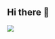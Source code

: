 ## Hi there 👋

![](https://media1.giphy.com/media/l0ExdMHUDKteztyfe/200.webp?cid=790b7611stz1j3mz30b7xw007djm8yt270y0cr0i5kw4gfe1&ep=v1_gifs_search&rid=200.webp&ct=g)

<!--
**diandrafelan/diandrafelan** is a ✨ _special_ ✨ repository because its `README.md` (this file) appears on your GitHub profile.

Here are some ideas to get you started:

- 🔭 I’m currently working on ...
- 🌱 I’m currently learning ...
- 👯 I’m looking to collaborate on ...
- 🤔 I’m looking for help with ...
- 💬 Ask me about ...
- 📫 How to reach me: ...
- 😄 Pronouns: ...
- ⚡ Fun fact: ...
-->
